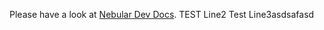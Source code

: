 Please have a look at [Nebular Dev Docs](https://github.com/akveo/nebular/blob/master/DEV_DOCS.md).
TEST Line2
Test Line3asdsafasd